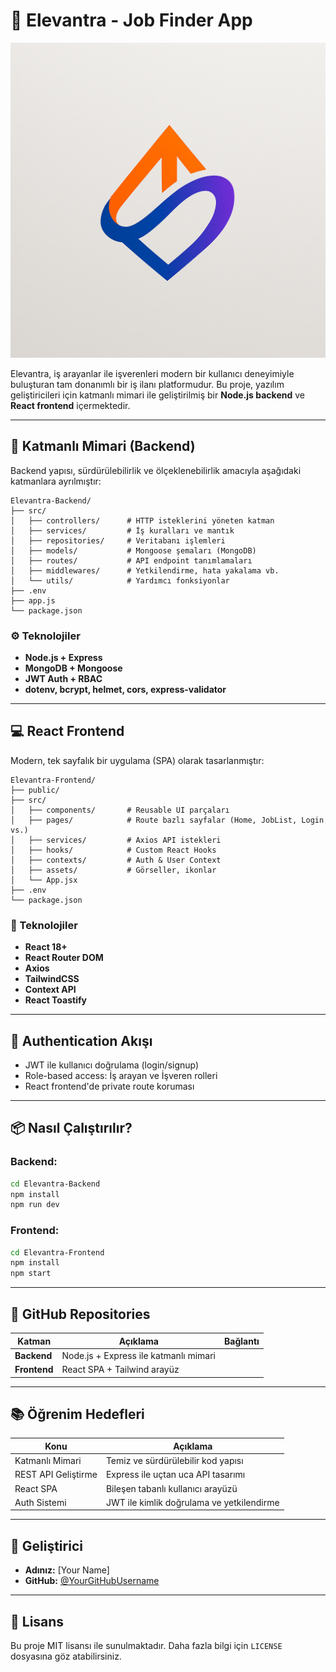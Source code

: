 # 🚀 Elevantra - Job Finder App

![Elevantra Logo ](https://github.com/NuhDemir/Elevantra/blob/main/img/elevantra%20logo.png?raw=true)

Elevantra, iş arayanlar ile işverenleri modern bir kullanıcı deneyimiyle buluşturan tam donanımlı bir iş ilanı platformudur. Bu proje, yazılım geliştiricileri için katmanlı mimari ile geliştirilmiş bir **Node.js backend** ve **React frontend** içermektedir.

---

## 🧱 Katmanlı Mimari (Backend)

Backend yapısı, sürdürülebilirlik ve ölçeklenebilirlik amacıyla aşağıdaki katmanlara ayrılmıştır:

```
Elevantra-Backend/
├── src/
│   ├── controllers/      # HTTP isteklerini yöneten katman
│   ├── services/         # İş kuralları ve mantık
│   ├── repositories/     # Veritabanı işlemleri
│   ├── models/           # Mongoose şemaları (MongoDB)
│   ├── routes/           # API endpoint tanımlamaları
│   ├── middlewares/      # Yetkilendirme, hata yakalama vb.
│   └── utils/            # Yardımcı fonksiyonlar
├── .env
├── app.js
└── package.json
```

### ⚙️ Teknolojiler
- **Node.js + Express**
- **MongoDB + Mongoose**
- **JWT Auth + RBAC**
- **dotenv, bcrypt, helmet, cors, express-validator**

---

## 💻 React Frontend

Modern, tek sayfalık bir uygulama (SPA) olarak tasarlanmıştır:

```
Elevantra-Frontend/
├── public/
├── src/
│   ├── components/       # Reusable UI parçaları
│   ├── pages/            # Route bazlı sayfalar (Home, JobList, Login vs.)
│   ├── services/         # Axios API istekleri
│   ├── hooks/            # Custom React Hooks
│   ├── contexts/         # Auth & User Context
│   ├── assets/           # Görseller, ikonlar
│   └── App.jsx
├── .env
└── package.json
```

### 🎨 Teknolojiler
- **React 18+**
- **React Router DOM**
- **Axios**
- **TailwindCSS**
- **Context API**
- **React Toastify**

---

## 🔐 Authentication Akışı

- JWT ile kullanıcı doğrulama (login/signup)
- Role-based access: İş arayan ve İşveren rolleri
- React frontend'de private route koruması

---

## 📦 Nasıl Çalıştırılır?

### Backend:
```bash
cd Elevantra-Backend
npm install
npm run dev
```

### Frontend:
```bash
cd Elevantra-Frontend
npm install
npm start
```

---

## 📁 GitHub Repositories

| Katman | Açıklama | Bağlantı |
|--------|----------|----------|
| **Backend** | Node.js + Express ile katmanlı mimari | 
| **Frontend** | React SPA + Tailwind arayüz | 

---

## 📚 Öğrenim Hedefleri

| Konu               | Açıklama                                |
|--------------------|------------------------------------------|
| Katmanlı Mimari    | Temiz ve sürdürülebilir kod yapısı       |
| REST API Geliştirme| Express ile uçtan uca API tasarımı       |
| React SPA          | Bileşen tabanlı kullanıcı arayüzü        |
| Auth Sistemi       | JWT ile kimlik doğrulama ve yetkilendirme|

---

## 👤 Geliştirici

- **Adınız:** [Your Name]
- **GitHub:** [@YourGitHubUsername](https://github.com/NuhDemir)

---

## 📄 Lisans

Bu proje MIT lisansı ile sunulmaktadır. Daha fazla bilgi için `LICENSE` dosyasına göz atabilirsiniz.
